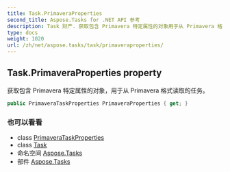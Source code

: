 ```yaml
---
title: Task.PrimaveraProperties
second_title: Aspose.Tasks for .NET API 参考
description: Task 财产. 获取包含 Primavera 特定属性的对象用于从 Primavera 格式读取的任务
type: docs
weight: 1020
url: /zh/net/aspose.tasks/task/primaveraproperties/
---
```

## Task.PrimaveraProperties property

获取包含 Primavera 特定属性的对象，用于从 Primavera 格式读取的任务。

```csharp
public PrimaveraTaskProperties PrimaveraProperties { get; }
```

### 也可以看看

* class [PrimaveraTaskProperties](../../primaverataskproperties/)
* class [Task](../)
* 命名空间 [Aspose.Tasks](../../task/)
* 部件 [Aspose.Tasks](../../../)


